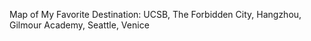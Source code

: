 Map of My Favorite Destination: UCSB, The Forbidden City, Hangzhou, Gilmour Academy, Seattle, Venice
